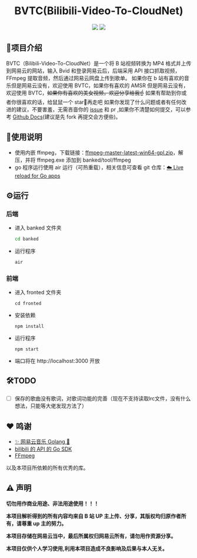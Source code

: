 <div align="center">

# BVTC(Bilibili-Video-To-CloudNet)

![](https://img.shields.io/github/go-mod/go-version/2025youzill/bilibili-video-to-mp4?filename=banked%2Fgo.mod) ![](https://img.shields.io/badge/npm-10.9.0-blue)

</div>

## :blue_book:项目介绍

BVTC（Bilibili-Video-To-CloudNet）是一个将 B 站视频转换为 MP4 格式并上传到网易云的网站，输入 Bvid 和登录网易云后，后端采用 API 接口抓取视频，FFmpeg 提取音频，然后通过网易云网盘上传到歌单。
如果你在 b 站有喜欢的音乐但是网易云没有，欢迎使用 BVTC，如果你有喜欢的 AMSR 但是网易云没有，欢迎使用 BVTC，~~如果你有喜欢的美女视频，欢迎分享给我:point_up:~~
如果有帮助到你或者你很喜欢的话，给鼠鼠一个 star:star2:再走吧
如果你发现了什么问题或者有任何改进的建议，不要害羞，无需吝啬你的 [issue](https://github.com/2025youzill/bilibili-video-to-cloudnet/issues/new) 和 pr ,如果你不清楚如何提交，可以参考 [Github Docs](https://docs.github.com/en/pull-requests)(建议是先 fork 再提交会方便些)。

## :open_book:使用说明

- 使用内嵌 ffmpeg，下载链接：[ffmpeg-master-latest-win64-gpl.zip](https://github.com/BtbN/FFmpeg-Builds/releases/download/latest/ffmpeg-master-latest-win64-gpl.zip)，解压，并将 ffmpeg.exe 添加到 banked/tool/ffmpeg
- go 程序运行使用 air 运行（可热重载），相关信息可查看 git 仓库：[☁️ Live reload for Go apps](https://github.com/air-verse/air)

## :gear:运行

### 后端

- 进入 banked 文件夹
  ```bash
  cd banked
  ```
- 运行程序
  ```bash
  air
  ```

### 前端

- 进入 fronted 文件夹
  ```
  cd fronted
  ```
- 安装依赖
  ```
  npm install
  ```
- 运行程序
  ```
  npm start
  ```
- 端口将在 http://localhost:3000 开放

## :hammer_and_wrench:TODO

- [ ]  保存的歌曲没有歌词，对歌词功能的完善（现在不支持读取lrc文件，没有什么想法，只能等大佬发现方法了）

## ❤️ 鸣谢

- [✨ 网易云音乐 Golang 🎵](https://github.com/chaunsin/netease-cloud-music)
- [bilibili 的 API 的 Go SDK](https://github.com/CuteReimu/bilibili)
- [FFmpeg](https://ffmpeg.org/)

以及本项目所依赖的所有优秀的库。

## ⚠️ 声明

**切勿用作商业用途、非法用途使用！！！**

**本项目解析得到的所有内容均来自 B 站 UP 主上传、分享，其版权均归原作者所有，请尊重 up 主的努力。**

**本项目存储在网易云当中，最后所属权归网易云所有，请勿用作资源分享。**

**本项目仅供个人学习使用,利用本项目造成不良影响及后果与本人无关。**
